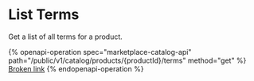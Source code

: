 # List Terms

Get a list of all terms for a product.

{% openapi-operation spec="marketplace-catalog-api" path="/public/v1/catalog/products/{productId}/terms" method="get" %}
[Broken link](broken-reference)
{% endopenapi-operation %}
